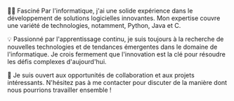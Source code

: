👨‍💻 Fasciné Par l'informatique, j'ai une solide expérience dans le développement de solutions logicielles innovantes. Mon expertise couvre une variété de technologies, notamment, Python, Java et C.

💡 Passionné par l'apprentissage continu, je suis toujours à la recherche de nouvelles technologies et de tendances émergentes dans le domaine de l'informatique. Je crois fermement que l'innovation est la clé pour résoudre les défis complexes d'aujourd'hui.

🤝 Je suis ouvert aux opportunités de collaboration et aux projets intéressants. N'hésitez pas à me contacter pour discuter de la manière dont nous pourrions travailler ensemble !

<!---
yahyaelarousy/yahyaelarousy is a ✨ special ✨ repository because its `README.md` (this file) appears on your GitHub profile.
You can click the Preview link to take a look at your changes.
--->
